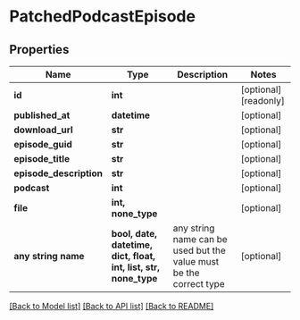 # PatchedPodcastEpisode


## Properties
Name | Type | Description | Notes
------------ | ------------- | ------------- | -------------
**id** | **int** |  | [optional] [readonly] 
**published_at** | **datetime** |  | [optional] 
**download_url** | **str** |  | [optional] 
**episode_guid** | **str** |  | [optional] 
**episode_title** | **str** |  | [optional] 
**episode_description** | **str** |  | [optional] 
**podcast** | **int** |  | [optional] 
**file** | **int, none_type** |  | [optional] 
**any string name** | **bool, date, datetime, dict, float, int, list, str, none_type** | any string name can be used but the value must be the correct type | [optional]

[[Back to Model list]](../README.md#documentation-for-models) [[Back to API list]](../README.md#documentation-for-api-endpoints) [[Back to README]](../README.md)


